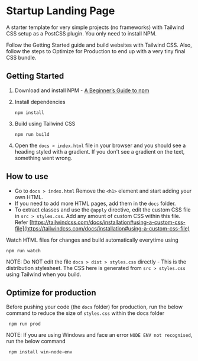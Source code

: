 # Startup Landing Page

A starter template for very simple projects (no frameworks) with Tailwind CSS setup as a PostCSS plugin. You only need to install NPM.

Follow the Getting Started guide and build websites with Tailwind CSS. Also, follow the steps to Optimize for Production to end up with a very tiny final CSS bundle.

## Getting Started

1.  Download and install NPM - [A Beginner’s Guide to npm](https://www.sitepoint.com/npm-guide/)

2.  Install dependencies

        npm install

3.  Build using Tailwind CSS

        npm run build

4.  Open the `docs > index.html` file in your browser and you should see a heading styled with a gradient. If you don't see a gradient on the text, something went wrong.

## How to use

- Go to `docs > index.html` Remove the `<h1>` element and start adding your own HTML.
- If you need to add more HTML pages, add them in the `docs` folder.
- To extract classes and use the `@apply` directive, edit the custom CSS file in `src > styles.css`. Add any amount of custom CSS within this file. Refer [https://tailwindcss.com/docs/installation#using-a-custom-css-file](https://tailwindcss.com/docs/installation#using-a-custom-css-file)

Watch HTML files for changes and build automatically everytime using

    npm run watch

NOTE: Do NOT edit the file `docs > dist > styles.css` directly - This is the distribution stylesheet. The CSS here is generated from `src > styles.css` using Tailwind when you build.

## Optimize for production

Before pushing your code (the `docs` folder) for production, run the below command to reduce the size of `styles.css` within the docs folder

     npm run prod

NOTE: If you are using Windows and face an error `NODE ENV not recognised`, run the below command

     npm install win-node-env
